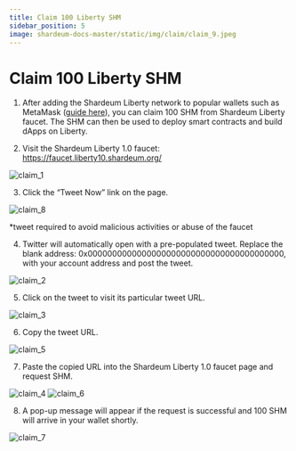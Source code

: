 ```yaml
---
title: Claim 100 Liberty SHM
sidebar_position: 5
image: shardeum-docs-master/static/img/claim/claim_9.jpeg
---
```


# Claim 100 Liberty SHM

1. After adding the Shardeum Liberty network to popular wallets such as MetaMask ([guide here](/basics/Wallets/MetaMask/add-shardeum-network)), you can claim 100 SHM from Shardeum Liberty faucet. The SHM can then be used to deploy smart contracts and build dApps on Liberty.

2. Visit the Shardeum Liberty 1.0 faucet: https://faucet.liberty10.shardeum.org/

![claim_1](/img/claim/claim_1.png)

3. Click the “Tweet Now” link on the page.

![claim_8](/img/claim/claim_8.png)

*tweet required to avoid malicious activities or abuse of the faucet

4. Twitter will automatically open with a pre-populated tweet. Replace the blank address: 0x0000000000000000000000000000000000000000, with your account address and post the tweet.

![claim_2](/img/claim/claim_2.png)

5. Click on the tweet to visit its particular tweet URL.

![claim_3](/img/claim/claim_3.png)

6. Copy the tweet URL.

![claim_5](/img/claim/claim_5.png)

7. Paste the copied URL into the Shardeum Liberty 1.0 faucet page and request SHM.

![claim_4](/img/claim/claim_4.png)
![claim_6](/img/claim/claim_6.png)

8. A pop-up message will appear if the request is successful and 100 SHM will arrive in your wallet shortly.

![claim_7](/img/claim/claim_7.png)
